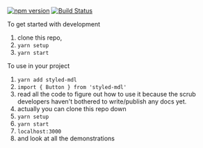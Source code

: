 [![npm version](https://img.shields.io/npm/v/styled-mdl.svg?style=flat-square)](https://www.npmjs.com/package/styled-mdl)
[![Build Status](https://travis-ci.org/isogon/styled-mdl.svg?branch=master)](https://travis-ci.org/isogon/styled-mdl)

To get started with development

1. clone this repo,
2. `yarn setup`
3. `yarn start`

To use in your project

1. `yarn add styled-mdl`
2. `import { Button } from 'styled-mdl'`
3. read all the code to figure out how to use it because the scrub developers haven't bothered to write/publish any docs yet.
4. actually you can clone this repo down
5. `yarn setup`
6. `yarn start`
7. `localhost:3000`
8. and look at all the demonstrations
